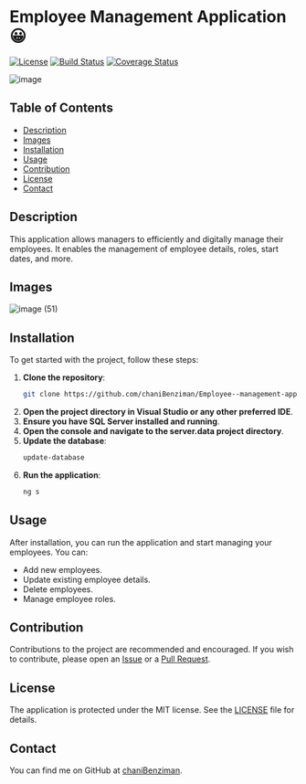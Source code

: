 # Employee Management Application 😀
[![License](https://img.shields.io/badge/license-MIT-blue.svg)](LICENSE)
[![Build Status](https://img.shields.io/github/actions/workflow/status/chaniBenziman/Employee--management-app/ci.yml)](https://github.com/chaniBenziman/Employee--management-app/actions)
[![Coverage Status](https://img.shields.io/codecov/c/github/chaniBenziman/Employee--management-app)](https://codecov.io/gh/chaniBenziman/Employee--management-app)


![image](https://github.com/chaniBenziman/Employee--management-app/assets/149331780/80817334-6a96-44af-8587-35d24000c51c)



## Table of Contents
- [Description](#description)
- [Images](#images)
- [Installation](#installation)
- [Usage](#usage)
- [Contribution](#contribution)
- [License](#license)
- [Contact](#contact)

## Description
This application allows managers to efficiently and digitally manage their employees. It enables the management of employee details, roles, start dates, and more.

## Images
![image (51)](https://github.com/chaniBenziman/Employee--management-app/assets/149331780/e6a9800a-8458-4ca5-91bf-9c714960680c)

## Installation
To get started with the project, follow these steps:

1. **Clone the repository**:
    ```bash
    git clone https://github.com/chaniBenziman/Employee--management-app.git
    ```
2. **Open the project directory in Visual Studio or any other preferred IDE**.
3. **Ensure you have SQL Server installed and running**.
4. **Open the console and navigate to the server.data project directory**.
5. **Update the database**:
    ```bash
    update-database
    ```
6. **Run the application**:
    ```bash
    ng s
    ```

## Usage
After installation, you can run the application and start managing your employees. You can:
- Add new employees.
- Update existing employee details.
- Delete employees.
- Manage employee roles.

## Contribution
Contributions to the project are recommended and encouraged. If you wish to contribute, please open an [Issue](https://github.com/chaniBenziman/Employee--management-app/issues) or a [Pull Request](https://github.com/chaniBenziman/Employee--management-app/pulls).

## License
The application is protected under the MIT license. See the [LICENSE](LICENSE) file for details.

## Contact
You can find me on GitHub at [chaniBenziman](https://github.com/chaniBenziman).
